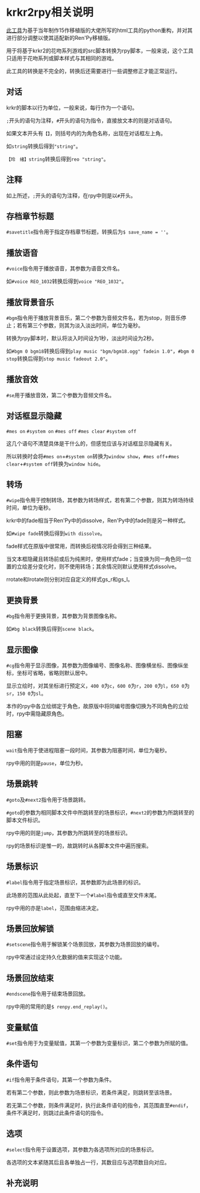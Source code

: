 # krkr2rpy相关说明

[此工具](../tools/krkr2rpy(python)/krkr2rpy.py)为基于当年制作15作移植版的大佬所写的html工具的python重构，并对其进行部分调整以使其适配新的Ren'Py移植版。

用于将基于krkr2的花吻系列游戏的src脚本转换为rpy脚本，一般来说，这个工具只适用于花吻系列或脚本样式与其相同的游戏。

此工具的转换是不完全的，转换后还需要进行一些调整修正才能正常运行。

## 对话

krkr的脚本以行为单位，一般来说，每行作为一个语句。

`;`开头的语句为注释，`#`开头的语句为指令，直接放文本的则是对话语句。

如果文本开头有`【】`，则括号内的为角色名称，出现在对话框左上角。

如`string`转换后得到`"string"`。

`【玲　绪】string`转换后得到`reo "string"`。

## 注释

如上所述，`;`开头的语句为注释，在rpy中则是以`#`开头。

## 存档章节标题

`#savetitle`指令用于指定存档章节标题，转换后为`$ save_name = ''`。

## 播放语音

`#voice`指令用于播放语音，其参数为语音文件名。

如`#voice REO_1032`转换后得到`voice "REO_1032"`。

## 播放背景音乐

`#bgm`指令用于播放背景音乐，第二个参数为音频文件名，若为stop，则音乐停止；若有第三个参数，则其为淡入淡出时间，单位为毫秒。

转换为rpy脚本时，默认将淡入时间设为1秒，淡出时间设为2秒。

如`#bgm 0 bgm18`转换后得到`play music "bgm/bgm18.ogg" fadein 1.0"`，`#bgm 0 stop`转换后得到`stop music fadeout 2.0"`。

## 播放音效

`#se`用于播放音效，第二个参数为音频文件名。

## 对话框显示隐藏

`#mes on` `#system on` `#mes off` `#mes clear` `#system off`

这几个语句不清楚具体是干什么的，但感觉应该与对话框显示隐藏有关。

所以转换时会将`#mes on`+`#system on`转换为`window show`，`#mes off`+`#mes clear`+`#system off`转换为`window hide`。

## 转场

`#wipe`指令用于控制转场，其参数为转场样式，若有第二个参数，则其为转场持续时间，单位为毫秒。

krkr中的fade相当于Ren'Py中的dissolve，Ren'Py中的fade则是另一种样式。

如`#wipe fade`转换后得到`with dissolve`。

fade样式在原版中很常用，而转换后视情况将会得到三种结果。

当文本框隐藏且转场前或后为纯黑时，使用样式fade；当变换为同一角色同一位置的立绘差分变化时，则不使用转场；其余情况则默认使用样式dissolve。

rrotate和lrotate则分别对应自定义的样式gs_r和gs_l。

## 更换背景

`#bg`指令用于更换背景，其参数为背景图像名称。

如`#bg black`转换后得到`scene black`。

## 显示图像

`#cg`指令用于显示图像，其参数为图像编号、图像名称、图像横坐标、图像纵坐标，坐标可省略，省略则默认居中。

显示立绘时，对其坐标进行预定义，`400 0`为`c`，`600 0`为`r`，`200 0`为`l`，`650 0`为`sr`，`150 0`为`sl`。

本作的rpy中各立绘绑定于角色，故原版中将同编号图像切换为不同角色的立绘时，rpy中需隐藏原角色。

## 阻塞

`wait`指令用于使进程阻塞一段时间，其参数为阻塞时间，单位为毫秒。

rpy中用的则是`pause`，单位为秒。

## 场景跳转

`#goto`及`#next2`指令用于场景跳转。

`#goto`的参数为相同脚本文件中所跳转至的场景标识，`#next2`的参数为所跳转至的脚本文件标识。

rpy中用的则是`jump`，其参数为所跳转至的场景标识。

rpy的场景标识是惟一的，故跳转时从各脚本文件中遍历搜索。

## 场景标识

`#label`指令用于指定场景标识，其参数即为此场景的标识。

此场景的范围从此处起，直至下一个`#label`指令或直至文件末尾。

rpy中用的亦是`label`，范围由缩进决定。

## 场景回放解锁

`#setscene`指令用于解锁某个场景回放，其参数为场景回放的编号。

rpy中常通过设定持久化数据的值来实现这个功能。

## 场景回放结束

`#endscene`指令用于结束场景回放。

rpy中用的常用的是`$ renpy.end_replay()`。

## 变量赋值

`#set`指令用于为变量赋值，其第一个参数为变量标识，第二个参数为所赋的值。

## 条件语句

`#if`指令用于条件语句，其第一个参数为条件。

若有第二个参数，则此参数为场景标识，若条件满足，则跳转至该场景。

若无第二个参数，则条件满足时，执行此条件语句的指令，其范围直至`#endif`，条件不满足时，则跳过此条件语句的指令。

## 选项

`#select`指令用于设置选项，其参数为各选项所对应的场景标识。

各选项的文本紧随其后且各单独占一行，其数目应与选项数目向对应。

## 补充说明

